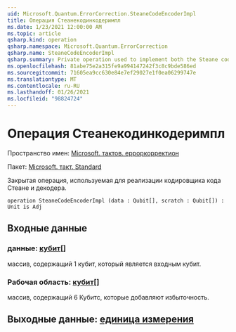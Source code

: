 ```yaml
---
uid: Microsoft.Quantum.ErrorCorrection.SteaneCodeEncoderImpl
title: Операция Стеанекодинкодеримпл
ms.date: 1/23/2021 12:00:00 AM
ms.topic: article
qsharp.kind: operation
qsharp.namespace: Microsoft.Quantum.ErrorCorrection
qsharp.name: SteaneCodeEncoderImpl
qsharp.summary: Private operation used to implement both the Steane code encoder and decoder.
ms.openlocfilehash: 81abe75e2a315fe9a994147242f3c8c9bde586ed
ms.sourcegitcommit: 71605ea9cc630e84e7ef29027e1f0ea06299747e
ms.translationtype: MT
ms.contentlocale: ru-RU
ms.lasthandoff: 01/26/2021
ms.locfileid: "98824724"
---
```

# <a name="steanecodeencoderimpl-operation"></a>Операция Стеанекодинкодеримпл

Пространство имен: [Microsoft. тактов. ерроркорректион](xref:Microsoft.Quantum.ErrorCorrection)

Пакет: [Microsoft. такт. Standard](https://nuget.org/packages/Microsoft.Quantum.Standard)


Закрытая операция, используемая для реализации кодировщика кода Стеане и декодера.

```qsharp
operation SteaneCodeEncoderImpl (data : Qubit[], scratch : Qubit[]) : Unit is Adj
```


## <a name="input"></a>Входные данные

### <a name="data--qubit"></a>данные: [кубит](xref:microsoft.quantum.lang-ref.qubit)[]

массив, содержащий 1 кубит, который является входным кубит.


### <a name="scratch--qubit"></a>Рабочая область: [кубит](xref:microsoft.quantum.lang-ref.qubit)[]

массив, содержащий 6 Кубитс, которые добавляют избыточность.



## <a name="output--unit"></a>Выходные данные: [единица измерения](xref:microsoft.quantum.lang-ref.unit)

